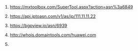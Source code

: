 1. https://mxtoolbox.com/SuperTool.aspx?action=asn%3a6849 

2. https://api.iptoasn.com/v1/as/ip/111.11.11.22

3. https://bgpview.io/asn/6939

4. http://whois.domaintools.com/huawei.com

5. 
